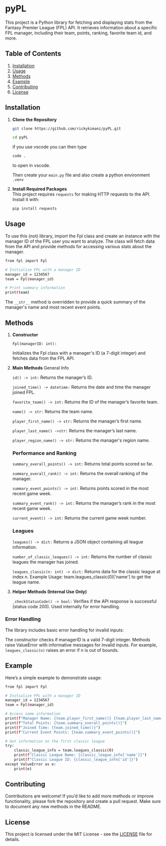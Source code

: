 # pyPL

This project is a Python library for fetching and displaying stats from the Fantasy Premier League (FPL) API. It retrieves information about a specific FPL manager, including their team, points, ranking, favorite team id, and more.

## Table of Contents
1. [Installation](#installation)
2. [Usage](#usage)
3. [Methods](#methods)
4. [Example](#example)
5. [Contributing](#contributing)
6. [License](#license)

## Installation

1. **Clone the Repository**
    ```bash
    git clone https://github.com/rickykimani/pyPL.git

    cd pyPL
    ```

	if you use vscode you can then type 
	```bash
	code .
	```

	to open in vscode.
	
	Then create your `main.py` file and also create a python environment `.venv`

2. **Install Required Packages**  
   This project requires `requests` for making HTTP requests to the API. Install it with:
   ```bash
   pip install requests
   ```


## Usage
To use this (not) library, import the Fpl class and create an instance with the manager ID of the FPL user you want to analyze. The class will fetch data from the API and provide methods for accessing various stats about the manager.

```bash
from fpl import Fpl

# Initialize FPL with a manager ID
manager_id = 1234567
team = Fpl(manager_id)

# Print summary information
print(team)
```
The `__str__` method is overridden to provide a quick summary of the manager's name and most recent event points.


## Methods
1.	**Constructor**

	`Fpl(managerID: int):` 
	
	Initializes the Fpl class with a manager's ID (a 7-digit integer) and fetches data from the FPL API.
2.	**Main Methods**
	General Info

	`id() -> int:` 
	  Returns the manager’s ID.
	
	`joined_time() -> datetime:` 
	Returns the date and time the manager joined FPL.

	`favorite_team() -> int:` 
	Returns the ID of the manager’s favorite team.

	`name() -> str:`
	Returns the team name.

	`player_first_name() -> str:` 
	Returns the manager’s first name.

	`player_last_name() ->str:` 
	Returns the manager’s last name.

	`player_region_name() -> str:` 
	Returns the manager's region name.

	### Performance and Ranking
	`summary_overall_points() -> int:` 
	Returns total points scored so far.

	`summary_overall_rank() -> int:` 
	Returns the overall ranking of the manager.

	`summary_event_points() -> int:` 
	Returns points scored in the most recent game week.

	`summary_event_rank() -> int:` 
	Returns the manager’s rank in the most recent game week.

	`current_event() -> int:` 
	Returns the current game week number.

	### Leagues
	`leagues() -> dict:` 
	Returns a JSON object containing all league information.

	`number_of_classic_leagues() -> int:` 
	Returns the number of classic leagues the manager has joined.

	`leagues_classic(n: int) -> dict:` 
	Returns data for the classic league at index n. Example Usage: team.leagues_classic(0)['name'] to get the league name.
	
3.	**Helper Methods (Internal Use Only)**

	`_checkStatusCode() -> bool:` 
	Verifies if the API response is successful (status code 200). Used internally for error handling.

### Error Handling
The library includes basic error handling for invalid inputs:

The constructor checks if managerID is a valid 7-digit integer.
Methods raise ValueError with informative messages for invalid inputs. For example, `leagues_classic(n)` raises an error if n is out of bounds.

## Example
Here’s a simple example to demonstrate usage:

```bash
from fpl import Fpl

# Initialize FPL with a manager ID
manager_id = 1234567
team = Fpl(manager_id)

# Access some information
print(f"Manager Name: {team.player_first_name()} {team.player_last_name()}")
print(f"Total Points: {team.summary_overall_points()}")
print(f"Joined Time: {team.joined_time()}")
print(f"Current Event Points: {team.summary_event_points()}")

# Get information on the first classic league
try:
    classic_league_info = team.leagues_classic(0)
    print(f"Classic League Name: {classic_league_info['name']}")
    print(f"Classic League ID: {classic_league_info['id']}")
except ValueError as e:
    print(e)
```
## Contributing
Contributions are welcome! If you’d like to add more methods or improve functionality, please fork the repository and create a pull request. Make sure to document any new methods in the README.

## License
This project is licensed under the MIT License - see the [LICENSE](LICENSE) file for details.
